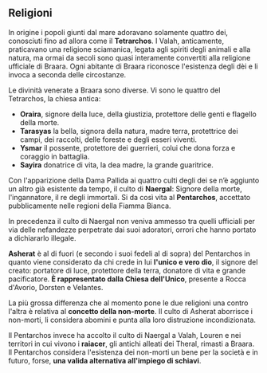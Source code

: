 <h2 id="Religioni" class="anchor">Religioni</h2>

In origine i popoli giunti dal mare adoravano solamente quattro dei, conosciuti fino ad allora come il **Tetrarchos**.
I Valah, anticamente, praticavano una religione sciamanica, legata agli spiriti degli animali e alla natura, ma ormai da secoli sono quasi interamente convertiti alla religione ufficiale di Braara. Ogni abitante di Braara riconosce l'esistenza degli dèi e li invoca a seconda delle circostanze. 

Le divinità venerate a Braara sono diverse. Vi sono le quattro del Tetrarchos, la chiesa antica:

* **Oraira**, signore della luce, della giustizia, protettore delle genti e flagello della morte.
* **Tarasyas** la bella, signora della natura, madre terra, protettrice dei campi, dei raccolti, delle foreste e degli esseri viventi.
* **Ysmar** il possente, protettore dei guerrieri, colui che dona forza e coraggio in battaglia.
* **Sayira** donatrice di vita, la dea madre, la grande guaritrice.

Con l'apparizione della Dama Pallida ai quattro culti degli dei se n’è aggiunto un altro già esistente da tempo, il culto di **Naergal**: Signore della morte, l'ingannatore, il re degli immortali. Si da così vita al **Pentarchos**, accettato pubblicamente nelle regioni della Fiamma Bianca.

In precedenza il culto di Naergal non veniva ammesso tra quelli ufficiali per via delle nefandezze perpetrate dai suoi adoratori, orrori che hanno portato a dichiararlo illegale.

**Asherat** è al di fuori (e secondo i suoi fedeli al di sopra) del Pentarchos in quanto viene considerato da chi crede in lui **l'unico e vero dio**, il signore del creato: portatore di luce, protettore della terra, donatore di vita e grande pacificatore. **È rappresentato dalla Chiesa dell'Unico**, presente a Rocca d'Avorio, Dorsten e Velantes.

La più grossa differenza che al momento pone le due religioni una contro l'altra è relativa al **concetto della non-morte**. Il culto di Asherat aborrisce i non-morti, li considera abomini e punta alla loro distruzione incondizionata. 

Il Pentarchos invece ha accolto il culto di Naergal a Valah, Louren e nei territori in cui vivono i **raiacer**, gli antichi alleati dei Theral, rimasti a Braara. Il Pentarchos considera l'esistenza dei non-morti un bene per la società e in futuro, forse, **una valida alternativa all'impiego di schiavi**.
